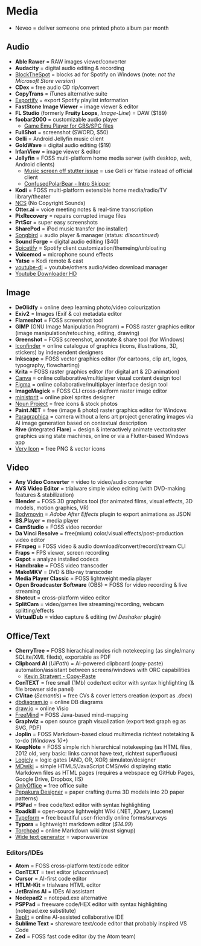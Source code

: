 # Media

* Neveo = deliver someone one printed photo album par month

## Audio

* **Able Rawer** = RAW images viewer/converter
* **Audacity** = digital audio editing & recording
* [BlockTheSpot](https://github.com/mrpond/BlockTheSpot) = blocks ad for Spotify on Windows (note: _not the Microsoft Store version_)
* **CDex** = free audio CD rip/convert
* **CopyTrans** = iTunes alternative suite
* [Exportify](https://exportify.net) = export Spotify playlist information
* **FastStone Image Viewer** = image viewer & editor
* **FL Studio** (formerly **Fruity Loops**, _Image-Line_) = DAW ($189)
* **foobar2000** = customizable audio player
  * [Game Emu Player for GBS/SPC files](https://www.foobar2000.org/components/view/foo_gep)
* **FullShot** = screenshot (SWORD, $50)
* **Gelli** = Android Jellyfin music client
* **GoldWave** = digital audio editing ($19)
* **IrfanView** = image viewer & editor
* **Jellyfin** = FOSS multi-platform home media server (with desktop, web, Android clients)
  * [Music screen off stutter issue](https://github.com/jellyfin/jellyfin-android/issues/39) = use Gelli or Yatse instead of official client
  * [ConfusedPolarBear - Intro Skipper](https://github.com/ConfusedPolarBear/intro-skipper)
* **Kodi** = FOSS multi-platform extensible home media/radio/TV library/theater
* [NCS](https://ncs.io) (No Copyright Sounds)
* **Otter.ai** = voice meeting notes & real-time transcription
* **PixRecovery** = repairs corrupted image files
* **PrtScr** = super easy screenshots
* **SharePod** = iPod music transfer (no installer)
* [Songbird](https://songbird.en.softonic.com) = audio player & manager (status: _discontinued_)
* **Sound Forge** = digital audio editing ($40)
* [Spicetify](https://github.com/spicetify) = Spotify client customization/themeing/unbloating
* **Voicemod** = microphone sound effects
* **Yatse** = Kodi remote & cast
* [youtube-dl](https://youtube-dl.org) = youtube/others audio/video download manager
* [Youtube Downloader HD](http://www.youtubedownloaderhd.com)

## Image

* **DeOlidfy** = online deep learning photo/video colourization
* **Exiv2** = Images (Exif & co) metadata editor
* **Flameshot** = FOSS screenshot tool
* **GIMP** (GNU Image Manipulation Program) = FOSS raster graphics editor (image manipulation/retouching, editing, drawing)
* **Greenshot** = FOSS screenshot, annotate & share tool (for Windows)
* [Iconfinder](https://www.iconfinder.com) = online catalogue of graphics (icons, illustrations, 3D, stickers) by independent designers
* **Inkscape** = FOSS vector graphics editor (for cartoons, clip art, logos, typography, flowcharting)
* **Krita** = FOSS raster graphics editor (for digital art & 2D animation)
* [Canva](https://www.canva.com) = online collaborative/multiplayer visual content design tool
* [Figma](https://www.figma.com) = online collaborative/multiplayer interface design tool
* **ImageMagick** = FOSS CLI cross-platform raster image editor
* [ministprit](https://minisprit.es) = online pixel sprites designer
* [Noun Project](https://thenounproject.com) = free icons & stock photos
* **Paint.NET** = free (image & photo) raster graphics editor for Windows
* [Paragraphica](https://aivalley.ai/paragraphica) = camera without a lens art project generating images via AI image generation based on contextual description
* **Rive** (integrated **Flare**) = design & interactively animate vector/raster graphics using state machines, online or via a Flutter-based Windows app
* [Very Icon](https://www.veryicon.com) = free PNG & vector icons

## Video

* **Any Video Converter** = video to video/audio converter
* **AVS Video Editor** = trialware simple video editing (with DVD-making features & stabilization)
* **Blender** = FOSS 3D graphics tool (for animated films, visual effects, 3D models, motion graphics, VR)
* [Bodymovin](https://github.com/bodymovin/bodymovin-extension) = _Adobe After Effects_ plugin to export animations as JSON
* **BS.Player** = media player
* **CamStudio** = FOSS video recorder
* **Da Vinci Resolve** = free(mium) color/visual effects/post-production video editor
* **FFmpeg** = FOSS video & audio download/convert/record/stream CLI
* **Fraps** = FPS viewer, screen recording
* **Gspot** = analyze installed codecs
* **Handbrake** = FOSS video transcoder
* **MakeMKV** = DVD & Blu-ray transcoder
* **Media Player Classic** = FOSS lightweight media player
* **Open Broadcaster Software** (OBS) = FOSS for video recording & live streaming
* **Shotcut** = cross-platform video editor
* **SplitCam** = video/games live streaming/recording, webcam splitting/effects
* **VirtualDub** = video capture & editing (w/ _Deshaker_ plugin)

## Office/Text

* **CherryTree** = FOSS hierachical nodes rich notekeeping (as single/many SQLite/XML fileds), exportable as PDF
* **Clipboard AI** (_UiPath_) = AI-powered clipboard (copy-paste) automation/assistant between screens/windows with ORC capabilities
  * [Kevin Stratvert - Copy-Paste](https://www.youtube.com/watch?v=UIrUbYdNucg)
* **ConTEXT** = free small (1Mb) code/text editor with syntax highlighting (& file browser side panel)
* **CVitae** (_Semantis_) = free CVs & cover letters creation (export as _.docx_)
* [dbdiagram.io](https://dbdiagram.io) = online DB diagrams
* [draw.io](https://www.drawio.com) = online Visio
* [FreeMind](https://freemind.sourceforge.io/wiki) = FOSS Java-based mind-mapping
* **Graphviz** = open source graph visualization (export text graph eg as SVG, PDF)
* **Joplin** = FOSS Markdown-based cloud multimedia richtext notetaking & to-do (_Windows 10+_)
* **KeepNote** = FOSS simple rich hierarchical notekeeping (as HTML files, 2012 old, very basic: links cannot have text, richtext superfluous)
* [Logicly](https://logic.ly) = logic gates (AND, OR, XOR) simulator/designer
* [MDwiki](http://dynalon.github.io/mdwiki/#!index.md) = simple HTML5/JavaScript CMS/wiki displaying static Markdown files as HTML pages (requires a webspace eg GitHub Pages, Google Drive, Dropbox, IIS)
* [OnlyOffice](https://www.onlyoffice.com) = free office suite
* [Pepakura Designer](https://tamasoft.co.jp/pepakura_designer) = paper crafting (turns 3D models into 2D paper patterns)
* **PSPad** = free code/text editor with syntax highlighting
* **Roadkill** = open-source lightweight Wiki (.NET, jQuery, Lucene)
* [Typeform](https://www.typeform.com) = free beautiful user-friendly online forms/surveys
* **Typora** = lightweight markdown editor (_$14.99_)
* [Torchpad](http://torchpad.com) = online Markdown wiki (must signup)
* [Wide text generator](https://fsymbols.com/generators/wide) = vaporwaverize

### Editors/IDEs

* **Atom** = FOSS cross-platform text/code editor
* **ConTEXT** = text editor (_discontinued_)
* **Cursor** = AI-first code editor
* **HTLM-Kit** = trialware HTML editor
* **JetBrains AI** = IDEs AI assistant
* **Nodepad2** = notepad.exe alternative
* **PSPPad** = freeware code/HEX editor with syntax highlighting (notepad.exe substitute)
* [Replit](https://replit.com) = online AI-assisted collaborative IDE
* **Sublime Text** = shareware text/code editor that probably inspired VS Code
* **Zed** = FOSS fast code editor (by the Atom team)
